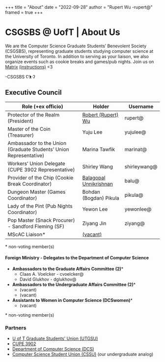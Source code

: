 +++
title = "About"
date = "2022-09-28"
author = "Rupert Wu -rupert@"
framed = true
+++

# CSGSBS @ UofT | About Us

We are the Computer Science Graduate Students’ Benevolent Society (CSGSBS), representing graduate students studying computer science at the University of Toronto. In addition to serving as your liaison, we also organize events such as cookie breaks and games/pub nights. Join us on [Matrix](https://riot.turing.casa/#/register) [(instructions)](../matrix) <3

-CSGSBS ʕ·͡ᴥ·ʔ

## Executive Council

| Role (+ex officio)                                                | Holder                                                        | Username  |
| ----------------------------------------------------------------- | ------------------------------------------------------------- | --------- |
| Protector of the Realm (President)                                | [Robert (Rupert) Wu](https://www.cs.toronto.edu/~rupert)      | rupert@   |
| Master of the Coin (Treasurer)                                    | Yuju Lee                                                      | yujulee@  |
| Ambassador to the Union (Graduate Students’ Union Representative) | Marina Tawfik                                                 | marinat@  |
| Workers’ Union Delegate (CUPE 3902 Representative)                | Shirley Wang                      |  shirleywang@         |
| Provider of the Chip (Cookie Break Coordinator)                   | [Balagopal Unnikrishnan](https://linkedin.com/in/balagopalu/) | balu@     |
| Dungeon Master (Games Coordinator)                                | Bohdan (Bogdan) Pikula                                        | pikula@   |
| Lady of the Pint (Pub Nights Coordinator)                         | Yewon Lee                                                     | yewonlee@ |
| Pop Master (Snack Procurer) - Sandford Fleming (SF)               | Ziyang Jin                                                    | ziyang@   |
| MScAC Liaison\*                                                   | [(vacant)](../posts/byelection-nov2022)                       |           |

\* non-voting member(s)

#### Foreign Ministry - Delegates to the Department of Computer Science

- **Ambassadors to the Graduate Affairs Committee (2)**\*
  - Claas A. Voelcker - cvoelcker@
  - David Glukhov - dglukhov@
- **Ambassadors to the Undergraduate Affairs Committee (2)**\*
  - (vacant)
  - (vacant)
- **Assistants to Women in Computer Science (DCSwomen)**\*
  - (vacant)

\* non-voting member(s)

### Partners

- [U of T Graduate Students' Union (UTGSU)](https://utgsu.ca)
- [CUPE 3902](https://cupe3902.org)
- [Department of Computer Science (DCS)](https://web.cs.toronto.edu)
- [Computer Science Student Union (CSSU)](https://cssu.ca) (our undergraduate analog)
